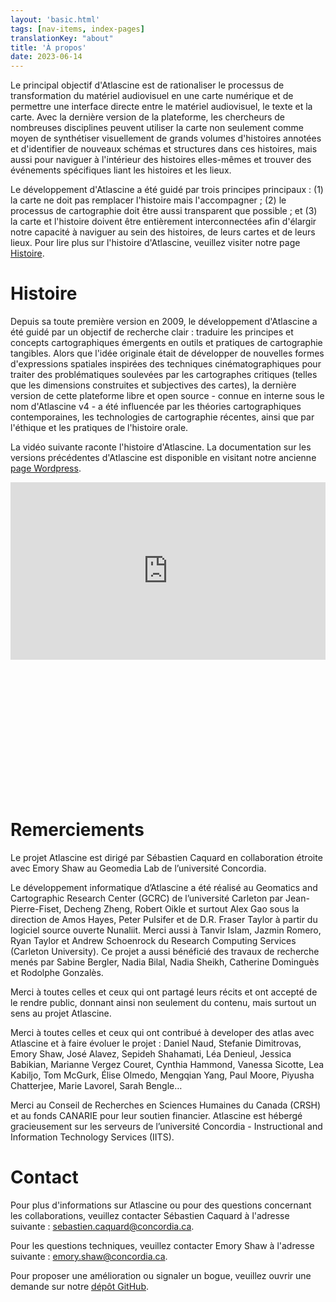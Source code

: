 ```yaml
---
layout: 'basic.html'
tags: [nav-items, index-pages]
translationKey: "about"
title: 'À propos'
date: 2023-06-14
---
```


Le principal objectif d'Atlascine est de rationaliser le processus de transformation du matériel audiovisuel en une carte numérique et de permettre une interface directe entre le matériel audiovisuel, le texte et la carte. Avec la dernière version de la plateforme, les chercheurs de nombreuses disciplines peuvent utiliser la carte non seulement comme moyen de synthétiser visuellement de grands volumes d'histoires annotées et d'identifier de nouveaux schémas et structures dans ces histoires, mais aussi pour naviguer à l'intérieur des histoires elles-mêmes et trouver des événements spécifiques liant les histoires et les lieux.

Le développement d'Atlascine a été guidé par trois principes principaux : (1) la carte ne doit pas remplacer l'histoire mais l'accompagner ; (2) le processus de cartographie doit être aussi transparent que possible ; et (3) la carte et l'histoire doivent être entièrement interconnectées afin d'élargir notre capacité à naviguer au sein des histoires, de leurs cartes et de leurs lieux. Pour lire plus sur l'histoire d'Atlascine, veuillez visiter notre page [Histoire](/fr/histoire/).

# Histoire

Depuis sa toute première version en 2009, le développement d'Atlascine a été guidé par un objectif de recherche clair : traduire les principes et concepts cartographiques émergents en outils et pratiques de cartographie tangibles. Alors que l'idée originale était de développer de nouvelles formes d'expressions spatiales inspirées des techniques cinématographiques pour traiter des problématiques soulevées par les cartographes critiques (telles que les dimensions construites et subjectives des cartes), la dernière version de cette plateforme libre et open source - connue en interne sous le nom d'Atlascine v4 - a été influencée par les théories cartographiques contemporaines, les technologies de cartographie récentes, ainsi que par l'éthique et les pratiques de l'histoire orale.

La vidéo suivante raconte l'histoire d'Atlascine. La documentation sur les versions précédentes d'Atlascine est disponible en visitant notre ancienne [page Wordpress](https://atlascineproject.wordpress.com/).

<div class="video" style="height:500px">
<div style="padding:56.25% 0 0 0;position:relative;"><iframe src="https://player.vimeo.com/video/870140785?badge=0&amp;autopause=0&amp;player_id=0&amp;app_id=58479" frameborder="0" allow="autoplay; fullscreen; picture-in-picture" style="position:absolute;top:0;left:0;width:100%;height:100%;" title="HIstoire de vie d'Atlascine // Life Story of Atlascine"></iframe></div><script src="https://player.vimeo.com/api/player.js"></script>
</div>

# Remerciements

Le projet Atlascine est dirigé par Sébastien Caquard en collaboration étroite avec Emory Shaw au Geomedia Lab de l’université Concordia.  

Le développement informatique d’Atlascine a été réalisé au Geomatics and Cartographic Research Center (GCRC) de l’université Carleton par Jean-Pierre-Fiset, Decheng Zheng, Robert Oikle et surtout Alex Gao sous la direction de Amos Hayes, Peter Pulsifer et de D.R. Fraser Taylor à partir du logiciel source ouverte Nunaliit. Merci aussi à Tanvir Islam, Jazmin Romero, Ryan Taylor et Andrew Schoenrock du Research Computing Services (Carleton University). Ce projet a aussi bénéficié des travaux de recherche menés par Sabine Bergler, Nadia Bilal, Nadia Sheikh, Catherine Dominguès et Rodolphe Gonzalès. ​ 

Merci à toutes celles et ceux qui ont partagé leurs récits et ont accepté de le rendre public, donnant ainsi non seulement du contenu, mais surtout un sens au projet Atlascine. 

Merci à toutes celles et ceux qui ont contribué à developer des atlas avec Atlascine et à faire évoluer le projet : Daniel Naud, Stefanie Dimitrovas, Emory Shaw, José Alavez, Sepideh Shahamati, Léa Denieul, Jessica Babikian, Marianne Vergez Couret, Cynthia Hammond, Vanessa Sicotte, Lea Kabiljo, Tom McGurk, Élise Olmedo, Mengqian Yang, Paul Moore, Piyusha Chatterjee, Marie Lavorel, Sarah Bengle…​ 

Merci au Conseil de Recherches en Sciences Humaines du Canada (CRSH) et au fonds CANARIE pour leur soutien financier. Atlascine est hébergé gracieusement sur les serveurs de l’université Concordia - Instructional and Information Technology Services (IITS). 

# Contact

Pour plus d'informations sur Atlascine ou pour des questions concernant les collaborations, veuillez contacter Sébastien Caquard à l'adresse suivante : <a href="mailto:sebastien.caquard@concordia.ca">sebastien.caquard@concordia.ca</a>.

Pour les questions techniques, veuillez contacter Emory Shaw à l'adresse suivante : <a href="mailto:emory.shaw@concordia.ca">emory.shaw@concordia.ca</a>.

Pour proposer une amélioration ou signaler un bogue, veuillez ouvrir une demande sur notre  [dépôt GitHub](https://github.com/geomedialab/atlascine).

